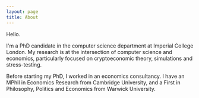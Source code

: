 ```yaml
---
layout: page
title: About
---
```


Hello.

I'm a PhD candidate in the computer science department at Imperial College London.
My research is at the intersection of computer science and economics, particularly focused on cryptoeconomic theory, simulations and stress-testing. 

Before starting my PhD, I worked in an economics consultancy. I have an MPhil in Economics Research from Cambridge University, and a First in Philosophy, Politics and Economics from Warwick University. 

